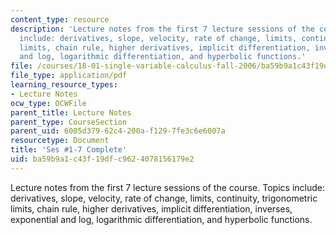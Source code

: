 ```yaml
---
content_type: resource
description: 'Lecture notes from the first 7 lecture sessions of the course.  Topics
  include: derivatives, slope, velocity, rate of change, limits, continuity, trigonometric
  limits, chain rule, higher derivatives, implicit differentiation, inverses, exponential
  and log, logarithmic differentiation, and hyperbolic functions.'
file: /courses/18-01-single-variable-calculus-fall-2006/ba59b9a1c43f19dfc9624078156179e2_u1_l1_7_jl_15_08.pdf
file_type: application/pdf
learning_resource_types:
- Lecture Notes
ocw_type: OCWFile
parent_title: Lecture Notes
parent_type: CourseSection
parent_uid: 6005d379-62c4-200a-f129-7fe3c6e6007a
resourcetype: Document
title: 'Ses #1-7 Complete'
uid: ba59b9a1-c43f-19df-c962-4078156179e2
---
```

Lecture notes from the first 7 lecture sessions of the course.  Topics include: derivatives, slope, velocity, rate of change, limits, continuity, trigonometric limits, chain rule, higher derivatives, implicit differentiation, inverses, exponential and log, logarithmic differentiation, and hyperbolic functions.

